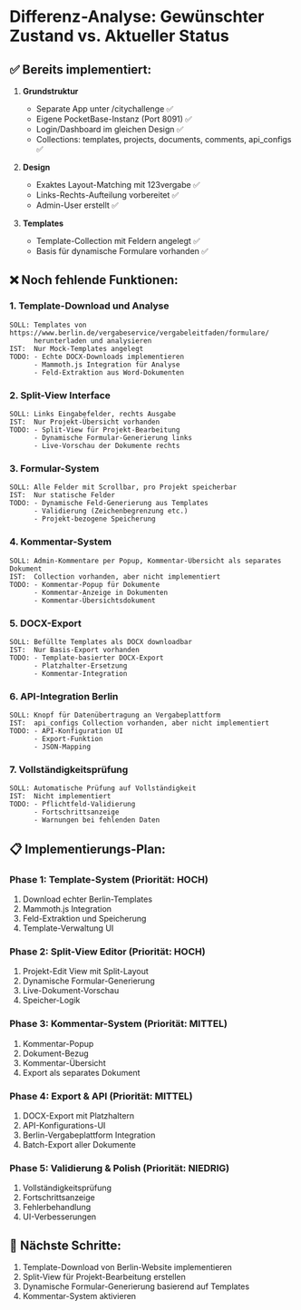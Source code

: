 # Differenz-Analyse: Gewünschter Zustand vs. Aktueller Status

## ✅ Bereits implementiert:

1. **Grundstruktur**
   - Separate App unter /citychallenge ✅
   - Eigene PocketBase-Instanz (Port 8091) ✅
   - Login/Dashboard im gleichen Design ✅
   - Collections: templates, projects, documents, comments, api_configs ✅

2. **Design**
   - Exaktes Layout-Matching mit 123vergabe ✅
   - Links-Rechts-Aufteilung vorbereitet ✅
   - Admin-User erstellt ✅

3. **Templates**
   - Template-Collection mit Feldern angelegt ✅
   - Basis für dynamische Formulare vorhanden ✅

## ❌ Noch fehlende Funktionen:

### 1. **Template-Download und Analyse**
```
SOLL: Templates von https://www.berlin.de/vergabeservice/vergabeleitfaden/formulare/ 
      herunterladen und analysieren
IST:  Nur Mock-Templates angelegt
TODO: - Echte DOCX-Downloads implementieren
      - Mammoth.js Integration für Analyse
      - Feld-Extraktion aus Word-Dokumenten
```

### 2. **Split-View Interface**
```
SOLL: Links Eingabefelder, rechts Ausgabe
IST:  Nur Projekt-Übersicht vorhanden
TODO: - Split-View für Projekt-Bearbeitung
      - Dynamische Formular-Generierung links
      - Live-Vorschau der Dokumente rechts
```

### 3. **Formular-System**
```
SOLL: Alle Felder mit Scrollbar, pro Projekt speicherbar
IST:  Nur statische Felder
TODO: - Dynamische Feld-Generierung aus Templates
      - Validierung (Zeichenbegrenzung etc.)
      - Projekt-bezogene Speicherung
```

### 4. **Kommentar-System**
```
SOLL: Admin-Kommentare per Popup, Kommentar-Übersicht als separates Dokument
IST:  Collection vorhanden, aber nicht implementiert
TODO: - Kommentar-Popup für Dokumente
      - Kommentar-Anzeige in Dokumenten
      - Kommentar-Übersichtsdokument
```

### 5. **DOCX-Export**
```
SOLL: Befüllte Templates als DOCX downloadbar
IST:  Nur Basis-Export vorhanden
TODO: - Template-basierter DOCX-Export
      - Platzhalter-Ersetzung
      - Kommentar-Integration
```

### 6. **API-Integration Berlin**
```
SOLL: Knopf für Datenübertragung an Vergabeplattform
IST:  api_configs Collection vorhanden, aber nicht implementiert
TODO: - API-Konfiguration UI
      - Export-Funktion
      - JSON-Mapping
```

### 7. **Vollständigkeitsprüfung**
```
SOLL: Automatische Prüfung auf Vollständigkeit
IST:  Nicht implementiert
TODO: - Pflichtfeld-Validierung
      - Fortschrittsanzeige
      - Warnungen bei fehlenden Daten
```

## 📋 Implementierungs-Plan:

### Phase 1: Template-System (Priorität: HOCH)
1. Download echter Berlin-Templates
2. Mammoth.js Integration
3. Feld-Extraktion und Speicherung
4. Template-Verwaltung UI

### Phase 2: Split-View Editor (Priorität: HOCH)
1. Projekt-Edit View mit Split-Layout
2. Dynamische Formular-Generierung
3. Live-Dokument-Vorschau
4. Speicher-Logik

### Phase 3: Kommentar-System (Priorität: MITTEL)
1. Kommentar-Popup
2. Dokument-Bezug
3. Kommentar-Übersicht
4. Export als separates Dokument

### Phase 4: Export & API (Priorität: MITTEL)
1. DOCX-Export mit Platzhaltern
2. API-Konfigurations-UI
3. Berlin-Vergabeplattform Integration
4. Batch-Export aller Dokumente

### Phase 5: Validierung & Polish (Priorität: NIEDRIG)
1. Vollständigkeitsprüfung
2. Fortschrittsanzeige
3. Fehlerbehandlung
4. UI-Verbesserungen

## 🎯 Nächste Schritte:
1. Template-Download von Berlin-Website implementieren
2. Split-View für Projekt-Bearbeitung erstellen
3. Dynamische Formular-Generierung basierend auf Templates
4. Kommentar-System aktivieren